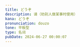 ```yaml
---
title: どうぞ
description: 请（劝别人做某事时使用）
kana: どうぞ
pronunciation: douzo
tone: 平板型
type: 名词
pubDate: 2024-06-27 00:00:07
---
```

